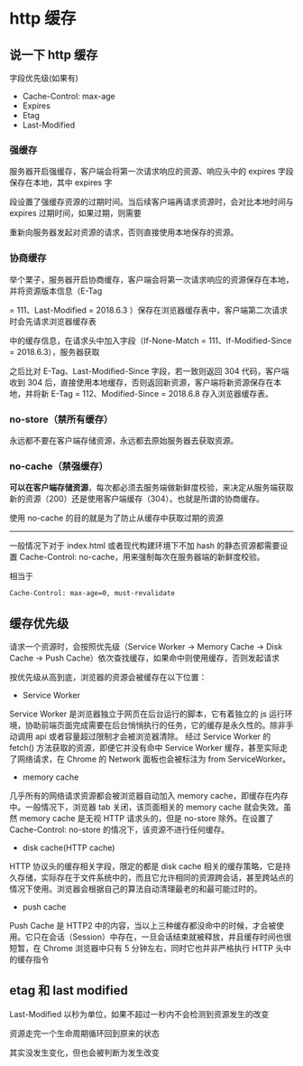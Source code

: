 # http 缓存

## 说一下 http 缓存

字段优先级(如果有)

- Cache-Control: max-age
- Expires
- Etag
- Last-Modified

### 强缓存

服务器开启强缓存，客户端会将第一次请求响应的资源、响应头中的 expires 字段保存在本地，其中 expires 字

段设置了强缓存资源的过期时间。当后续客户端再请求资源时，会对比本地时间与 expires 过期时间，如果过期，则需要

重新向服务器发起对资源的请求，否则直接使用本地保存的资源。

### 协商缓存

举个栗子，服务器开启协商缓存，客户端会将第一次请求响应的资源保存在本地，并将资源版本信息（E-Tag

= 111、Last-Modified = 2018.6.3 ）保存在浏览器缓存表中，客户端第二次请求时会先请求浏览器缓存表

中的缓存信息，在请求头中加入字段（If-None-Match = 111、If-Modified-Since = 2018.6.3），服务器获取

之后比对 E-Tag、Last-Modified-Since 字段，若一致则返回 304 代码，客户端收到 304 后，直接使用本地缓存，否则返回新资源，客户端将新资源保存在本地，并将新 E-Tag = 112、Modified-Since = 2018.6.8 存入浏览器缓存表。

### no-store（禁所有缓存）

永远都不要在客户端存储资源，永远都去原始服务器去获取资源。

### no-cache（禁强缓存）

**可以在客户端存储资源**，每次都必须去服务端做新鲜度校验，来决定从服务端获取新的资源（200）还是使用客户端缓存（304）。也就是所谓的协商缓存。

使用 no-cache 的目的就是为了防止从缓存中获取过期的资源

---

一般情况下对于 index.html 或者现代构建环境下不加 hash 的静态资源都需要设置 Cache-Control: no-cache，用来强制每次在服务器端的新鲜度校验。

相当于

```
Cache-Control: max-age=0, must-revalidate
```

## 缓存优先级

请求一个资源时，会按照优先级（Service Worker -> Memory Cache -> Disk Cache -> Push Cache）依次查找缓存，如果命中则使用缓存，否则发起请求

按优先级从高到底，浏览器的资源会被缓存在以下位置：

- Service Worker

Service Worker 是浏览器独立于网页在后台运行的脚本，它有着独立的 js 运行环境，协助前端页面完成需要在后台悄悄执行的任务，它的缓存是永久性的。除非手动调用 api 或者容量超过限制才会被浏览器清除。
经过 Service Worker 的 fetch() 方法获取的资源，即便它并没有命中 Service Worker 缓存，甚至实际走了网络请求，在 Chrome 的 Network 面板也会被标注为 from ServiceWorker。

- memory cache

几乎所有的网络请求资源都会被浏览器自动加入 memory cache，即缓存在内存中。一般情况下，浏览器 tab 关闭，该页面相关的 memory cache 就会失效。虽然 memory cache 是无视 HTTP 请求头的，但是 no-store 除外。在设置了 Cache-Control: no-store 的情况下，该资源不进行任何缓存。

- disk cache(HTTP cache)

HTTP 协议头的缓存相关字段，限定的都是 disk cache 相关的缓存策略，它是持久存储，实际存在于文件系统中的，而且它允许相同的资源跨会话，甚至跨站点的情况下使用。浏览器会根据自己的算法自动清理最老的和最可能过时的。

- push cache

Push Cache 是 HTTP2 中的内容，当以上三种缓存都没命中的时候，才会被使用。它只在会话（Session）中存在，一旦会话结束就被释放，并且缓存时间也很短暂，在 Chrome 浏览器中只有 5 分钟左右，同时它也并非严格执行 HTTP 头中的缓存指令

## etag 和 last modified

Last-Modified 以秒为单位，如果不超过一秒内不会检测到资源发生的改变

资源走完一个生命周期循环回到原来的状态

其实没发生变化，但也会被判断为发生改变
